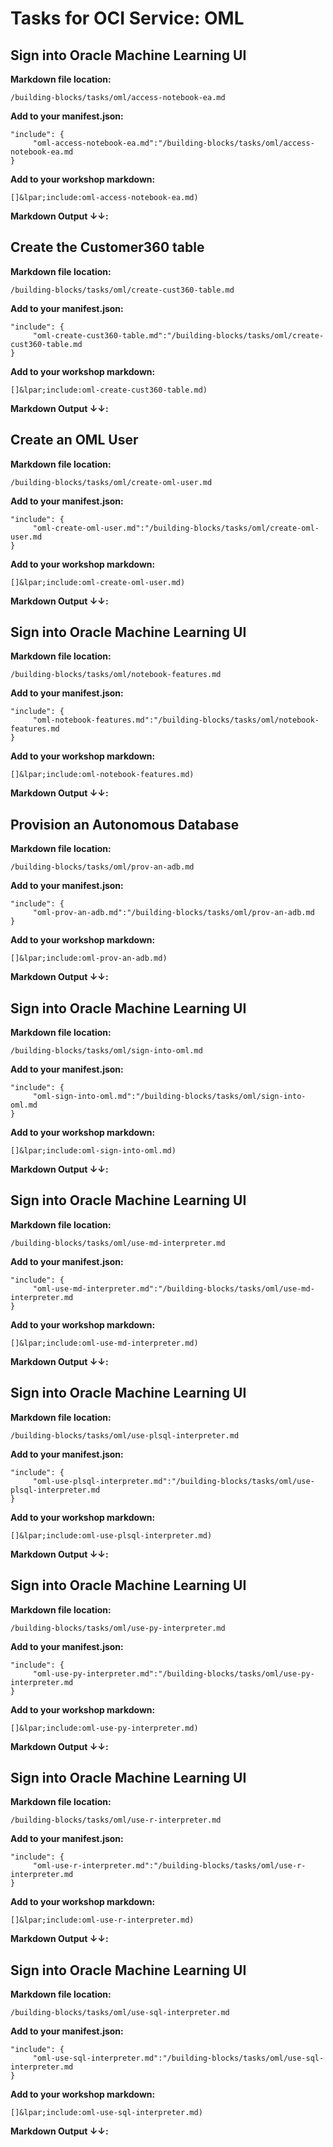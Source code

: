 # Tasks for OCI Service: OML
## Sign into Oracle Machine Learning UI
**Markdown file location:**
```
/building-blocks/tasks/oml/access-notebook-ea.md
```

**Add to your manifest.json:**
```
"include": {
     "oml-access-notebook-ea.md":"/building-blocks/tasks/oml/access-notebook-ea.md
}
```

**Add to your workshop markdown:**
```
[]&lpar;include:oml-access-notebook-ea.md)
```

**Markdown Output &#8595;&#8595;:**
 
[](include:oml-access-notebook-ea.md)
 
## Create the Customer360 table
**Markdown file location:**
```
/building-blocks/tasks/oml/create-cust360-table.md
```

**Add to your manifest.json:**
```
"include": {
     "oml-create-cust360-table.md":"/building-blocks/tasks/oml/create-cust360-table.md
}
```

**Add to your workshop markdown:**
```
[]&lpar;include:oml-create-cust360-table.md)
```

**Markdown Output &#8595;&#8595;:**
 
[](include:oml-create-cust360-table.md)
 
## Create an OML User
**Markdown file location:**
```
/building-blocks/tasks/oml/create-oml-user.md
```

**Add to your manifest.json:**
```
"include": {
     "oml-create-oml-user.md":"/building-blocks/tasks/oml/create-oml-user.md
}
```

**Add to your workshop markdown:**
```
[]&lpar;include:oml-create-oml-user.md)
```

**Markdown Output &#8595;&#8595;:**
 
[](include:oml-create-oml-user.md)
 
## Sign into Oracle Machine Learning UI
**Markdown file location:**
```
/building-blocks/tasks/oml/notebook-features.md
```

**Add to your manifest.json:**
```
"include": {
     "oml-notebook-features.md":"/building-blocks/tasks/oml/notebook-features.md
}
```

**Add to your workshop markdown:**
```
[]&lpar;include:oml-notebook-features.md)
```

**Markdown Output &#8595;&#8595;:**
 
[](include:oml-notebook-features.md)
 
## Provision an Autonomous Database
**Markdown file location:**
```
/building-blocks/tasks/oml/prov-an-adb.md
```

**Add to your manifest.json:**
```
"include": {
     "oml-prov-an-adb.md":"/building-blocks/tasks/oml/prov-an-adb.md
}
```

**Add to your workshop markdown:**
```
[]&lpar;include:oml-prov-an-adb.md)
```

**Markdown Output &#8595;&#8595;:**
 
[](include:oml-prov-an-adb.md)
 
## Sign into Oracle Machine Learning UI
**Markdown file location:**
```
/building-blocks/tasks/oml/sign-into-oml.md
```

**Add to your manifest.json:**
```
"include": {
     "oml-sign-into-oml.md":"/building-blocks/tasks/oml/sign-into-oml.md
}
```

**Add to your workshop markdown:**
```
[]&lpar;include:oml-sign-into-oml.md)
```

**Markdown Output &#8595;&#8595;:**
 
[](include:oml-sign-into-oml.md)
 
## Sign into Oracle Machine Learning UI
**Markdown file location:**
```
/building-blocks/tasks/oml/use-md-interpreter.md
```

**Add to your manifest.json:**
```
"include": {
     "oml-use-md-interpreter.md":"/building-blocks/tasks/oml/use-md-interpreter.md
}
```

**Add to your workshop markdown:**
```
[]&lpar;include:oml-use-md-interpreter.md)
```

**Markdown Output &#8595;&#8595;:**
 
[](include:oml-use-md-interpreter.md)
 
## Sign into Oracle Machine Learning UI
**Markdown file location:**
```
/building-blocks/tasks/oml/use-plsql-interpreter.md
```

**Add to your manifest.json:**
```
"include": {
     "oml-use-plsql-interpreter.md":"/building-blocks/tasks/oml/use-plsql-interpreter.md
}
```

**Add to your workshop markdown:**
```
[]&lpar;include:oml-use-plsql-interpreter.md)
```

**Markdown Output &#8595;&#8595;:**
 
[](include:oml-use-plsql-interpreter.md)
 
## Sign into Oracle Machine Learning UI
**Markdown file location:**
```
/building-blocks/tasks/oml/use-py-interpreter.md
```

**Add to your manifest.json:**
```
"include": {
     "oml-use-py-interpreter.md":"/building-blocks/tasks/oml/use-py-interpreter.md
}
```

**Add to your workshop markdown:**
```
[]&lpar;include:oml-use-py-interpreter.md)
```

**Markdown Output &#8595;&#8595;:**
 
[](include:oml-use-py-interpreter.md)
 
## Sign into Oracle Machine Learning UI
**Markdown file location:**
```
/building-blocks/tasks/oml/use-r-interpreter.md
```

**Add to your manifest.json:**
```
"include": {
     "oml-use-r-interpreter.md":"/building-blocks/tasks/oml/use-r-interpreter.md
}
```

**Add to your workshop markdown:**
```
[]&lpar;include:oml-use-r-interpreter.md)
```

**Markdown Output &#8595;&#8595;:**
 
[](include:oml-use-r-interpreter.md)
 
## Sign into Oracle Machine Learning UI
**Markdown file location:**
```
/building-blocks/tasks/oml/use-sql-interpreter.md
```

**Add to your manifest.json:**
```
"include": {
     "oml-use-sql-interpreter.md":"/building-blocks/tasks/oml/use-sql-interpreter.md
}
```

**Add to your workshop markdown:**
```
[]&lpar;include:oml-use-sql-interpreter.md)
```

**Markdown Output &#8595;&#8595;:**
 
[](include:oml-use-sql-interpreter.md)
 